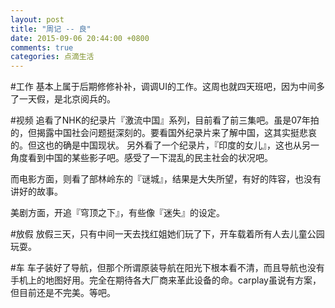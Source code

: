 ```yaml
---
layout: post
title: "周记 -- 良"
date: 2015-09-06 20:44:00 +0800
comments: true
categories: 点滴生活
---
```

#工作
基本上属于后期修修补补，调调UI的工作。这周也就四天班吧，因为中间多了一天假，是北京阅兵的。

#视频
追看了NHK的纪录片『激流中国』系列，目前看了前三集吧。虽是07年拍的，但揭露中国社会问题挺深刻的。要看国外纪录片来了解中国，这其实挺悲哀的。但这也的确是中国现状。
另外看了一个纪录片，『印度的女儿』，这也从另一角度看到中国的某些影子吧。感受了一下混乱的民主社会的状况吧。

而电影方面，则看了部林岭东的『谜城』，结果是大失所望，有好的阵容，也没有讲好的故事。

美剧方面，开追『穹顶之下』，有些像『迷失』的设定。

#放假
放假三天，只有中间一天去找红姐她们玩了下，开车载着所有人去儿童公园玩耍。

#车
车子装好了导航，但那个所谓原装导航在阳光下根本看不清，而且导航也没有手机上的地图好用。完全在期待各大厂商来革此设备的命。carplay虽说有方案，但目前还是不完美。等吧。

